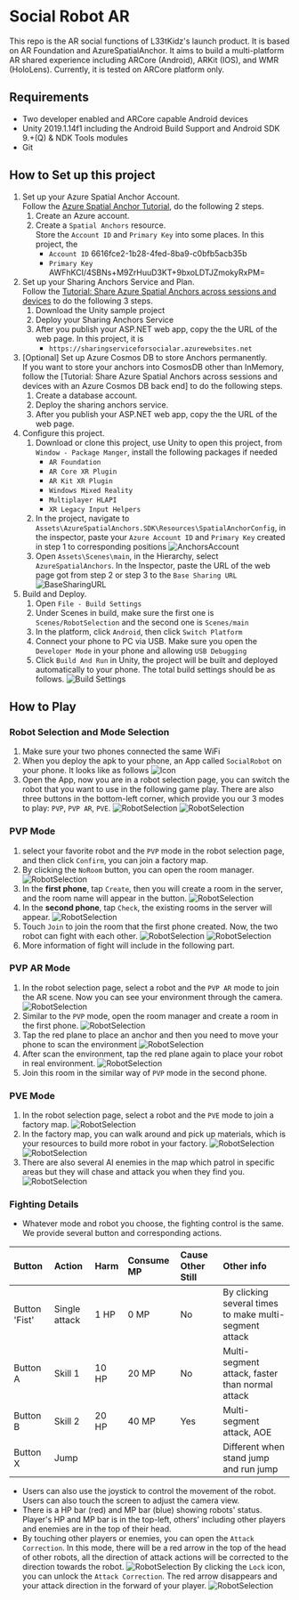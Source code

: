 
# Social Robot AR

This repo is the AR social functions of L33tKidz's launch product. It is based on AR Foundation and AzureSpatialAnchor. It aims to build a multi-platform AR shared experience including ARCore (Android), ARKit (IOS), and WMR (HoloLens). Currently, it is tested on ARCore platform only.

## Requirements

* Two developer enabled and ARCore capable Android devices
* Unity 2019.1.14f1 including the Android Build Support and Android SDK 9.+(Q) & NDK Tools modules
* Git

## How to Set up this project

1. Set up your Azure Spatial Anchor Account.  
Follow the [Azure Spatial Anchor Tutorial](https://docs.microsoft.com/en-us/azure/spatial-anchors/quickstarts/get-started-unity-android), do the following 2 steps.  
    1. Create an Azure account.  
    2. Create a `Spatial Anchors` resource.  
    Store the `Account ID` and `Primary Key` into some places. In this project, the  
        * `Account ID` 6616fce2-1b28-4fed-8ba9-c0bfb5acb35b
        * `Primary Key` AWFhKCI/4SBNs+M9ZrHuuD3KT+9bxoLDTJZmokyRxPM=
2. Set up your Sharing Anchors Service and Plan.  
Follow the [Tutorial: Share Azure Spatial Anchors across sessions and devices](https://docs.microsoft.com/en-us/azure/spatial-anchors/tutorials/tutorial-share-anchors-across-devices) to do the following 3 steps.
    1. Download the Unity sample project
    2. Deploy your Sharing Anchors Service
    3. After you publish your ASP.NET web app, copy the the URL of the web page. In this project, it is
        * `https://sharingserviceforsocialar.azurewebsites.net`
3. [Optional] Set up Azure Cosmos DB to store Anchors permanently.  
If you want to store your anchors into CosmosDB other than InMemory, follow the [Tutorial: Share Azure Spatial Anchors across sessions and devices with an Azure Cosmos DB back end] to do the following steps.
    1. Create a database account.
    2. Deploy the sharing anchors service.
    3. After you publish your ASP.NET web app, copy the the URL of the web page.
4. Configure this project.
    1. Download or clone this project, use Unity to open this project, from `Window - Package Manger`, install the following packages if needed
        * `AR Foundation`
        * `AR Core XR Plugin`
        * `AR Kit XR Plugin`
        * `Windows Mixed Reality`
        * `Multiplayer HLAPI`
        * `XR Legacy Input Helpers`
    2. In the project, navigate to `Assets\AzureSpatialAnchors.SDK\Resources\SpatialAnchorConfig`, in the inspector, paste your `Azure Account ID` and `Primary Key` created in step 1 to corresponding positions
    ![AnchorsAccount](HelpImages/AnchorsAccountInfo.png)
    3. Open `Assets\Scenes\main`, in the Hierarchy, select `AzureSpatialAnchors`. In the Inspector, paste the URL of the web page got from step 2 or step 3 to the `Base Sharing URL`  
    ![BaseSharingURL](HelpImages/BaseSharingURL.png)
5. Build and Deploy.
    1. Open `File - Build Settings`
    2. Under Scenes in build, make sure the first one is `Scenes/RobotSelection` and the second one is `Scenes/main`
    3. In the platform, click `Android`, then click `Switch Platform`
    4. Connect your phone to PC via USB. Make sure you open the `Developer Mode` in your phone and allowing `USB Debugging`
    5. Click `Build And Run` in Unity, the project will be built and deployed automatically to your phone. The total build settings should be as follows.
    ![Build Settings](HelpImages/BuildSettings.png)

## How to Play

### Robot Selection and Mode Selection

1. Make sure your two phones connected the same WiFi
2. When you deploy the apk to your phone, an App called `SocialRobot` on your phone. It looks like as follows
![Icon](HelpImages/Icon.png)
3. Open the App, now you are in a robot selection page, you can switch the robot that you want to use in the following game play. There are also three buttons in the bottom-left corner, which provide you our 3 modes to play: `PVP`, `PVP AR`, `PVE`.
![RobotSelection](HelpImages/PVPMode.jpg)
![RobotSelection](HelpImages/Robot2.jpg)

### PVP Mode

1. select your favorite robot and the `PVP` mode in the robot selection page, and then click `Confirm`, you can join a factory map.
2. By clicking the `NoRoom` button, you can open the room manager.
![RobotSelection](HelpImages/RoomManager.jpg)
3. In the **first phone**, tap `Create`, then you will create a room in the server, and the room name will appear in the button.
![RobotSelection](HelpImages/CreateRoom.jpg)
4. In the **second phone**, tap `Check`, the existing rooms in the server will appear.
![RobotSelection](HelpImages/CheckRoom.png)
5. Touch `Join` to join the room that the first phone created. Now, the two robot can fight with each other.
![RobotSelection](HelpImages/JoinRoom1.png)
![RobotSelection](HelpImages/JoinRoom2.jpg)
6. More information of fight will include in the following part.

### PVP AR Mode

1. In the robot selection page, select a robot and the `PVP AR` mode to join the AR scene. Now you can see your environment through the camera.
![RobotSelection](HelpImages/PVPARMode.jpg)
2. Similar to the `PVP` mode, open the room manager and create a room in the first phone.
![RobotSelection](HelpImages/ARRoomManager.jpg)
3. Tap the red plane to place an anchor and then you need to move your phone to scan the environment
![RobotSelection](HelpImages/ScanEnvironment.jpg)
4. After scan the environment, tap the red plane again to place your robot in real environment.
![RobotSelection](HelpImages/ARScene.jpg)
5. Join this room in the similar way of `PVP` mode in the second phone.

### PVE Mode

1. In the robot selection page, select a robot and the `PVE` mode to join a factory map.
![RobotSelection](HelpImages/PVEMap.jpg)
2. In the factory map, you can walk around and pick up materials, which is your resources to build more robot in your factory.
![RobotSelection](HelpImages/Material.jpg)
![RobotSelection](HelpImages/Material2.jpg)
3. There are also several AI enemies in the map which patrol in specific areas but they will chase and attack you when they find you.
![RobotSelection](HelpImages/AIEnemy.jpg)

### Fighting Details

- Whatever mode and robot you choose, the fighting control is the same. We provide several button and corresponding actions.

| Button | Action | Harm | Consume MP | Cause Other Still | Other info |
|:-----  |:----- |:----- |:----- |:-----|:----- |
| Button 'Fist' | Single attack | 1 HP | 0 MP | No | By clicking several times to make multi-segment attack |
| Button A | Skill 1 | 10 HP | 20 MP | No | Multi-segment attack, faster than normal attack |
| Button B | Skill 2 | 20 HP | 40 MP | Yes | Multi-segment attack, AOE |
| Button X | Jump | | | | Different when stand jump and run jump |

- Users can also use the joystick to control the movement of the robot. Users can also touch the screen to adjust the camera view.
- There is a HP bar (red) and MP bar (blue) showing robots' status. Player's HP and MP bar is in the top-left, others' including other players and enemies are in the top of their head.
- By touching other players or enemies, you can open the `Attack Correction`. In this mode, there will be a red arrow in the top of the head of other robots, all the direction of attack actions will be corrected to the direction towards the robot.
![RobotSelection](HelpImages/AttackCorrection.png)
By clicking the `Lock` icon, you can unlock the `Attack Correction`. The red arrow disappears and your attack direction in the forward of your player.
![RobotSelection](HelpImages/AttackCorrection.png)